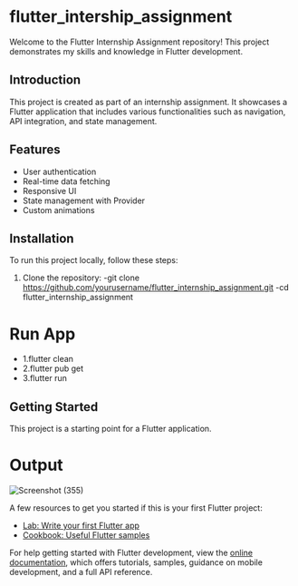 # flutter_intership_assignment

Welcome to the Flutter Internship Assignment repository! This project demonstrates my skills and knowledge in Flutter development.
## Introduction

This project is created as part of an internship assignment. It showcases a Flutter application that includes various functionalities such as navigation, API integration, and state management.

## Features

- User authentication
- Real-time data fetching
- Responsive UI
- State management with Provider
- Custom animations

## Installation

To run this project locally, follow these steps:

1. Clone the repository:
   -git clone https://github.com/yourusername/flutter_internship_assignment.git
   -cd flutter_internship_assignment

  # Run App
 -  1.flutter clean
 -  2.flutter pub get
 -  3.flutter run

## Getting Started

This project is a starting point for a Flutter application.
# Output
![Screenshot (355)](https://github.com/kiransatdive/flutter_intership_assignment/assets/98806225/0145d6c2-eacc-4971-8164-e32516a7f6fa)

A few resources to get you started if this is your first Flutter project:

- [Lab: Write your first Flutter app](https://docs.flutter.dev/get-started/codelab)
- [Cookbook: Useful Flutter samples](https://docs.flutter.dev/cookbook)

For help getting started with Flutter development, view the
[online documentation](https://docs.flutter.dev/), which offers tutorials,
samples, guidance on mobile development, and a full API reference.
